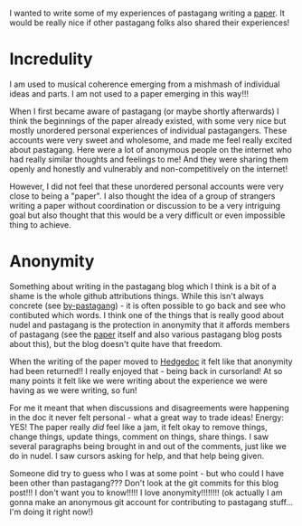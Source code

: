 I wanted to write some of my experiences of pastagang writing a [paper](https://doc.patternclub.org/d_Gyhd_VSTmHY5kbXerl6w#). It would be really nice if other pastagang folks also shared their experiences!

# Incredulity
I am used to musical coherence emerging from a mishmash of individual ideas and parts. I am not used to a paper emerging in this way!!!

When I first became aware of pastagang (or maybe shortly afterwards) I think the beginnings of the paper already existed, with some very nice but mostly unordered personal experiences of individual pastagangers. These accounts were very sweet and wholesome, and made me feel really excited about pastagang. Here were a lot of anonymous people on the internet who had really similar thoughts and feelings to me! And they were sharing them openly and honestly and vulnerably and non-competitively on the internet!

However, I did not feel that these unordered personal accounts were very close to being a "paper". I also thought the idea of a group of strangers writing a paper without coordination or discussion to be a very intriguing goal but also thought that this would be a very difficult or even impossible thing to achieve.

# Anonymity
Something about writing in the pastagang blog which I think is a bit of a shame is the whole github attributions things. While this isn't always concrete (see [by-pastagang](https://www.pastagang.cc/blog/by-pastagang/)) - it is often possible to go back and see who contibuted which words. I think one of the things that is really good about nudel and pastagang is the protection in anonymity that it affords members of pastagang (see the [paper](https://doc.patternclub.org/d_Gyhd_VSTmHY5kbXerl6w#) itself and also various pastagang blog posts about this), but the blog doesn't quite have that freedom.

When the writing of the paper moved to [Hedgedoc](https://hedgedoc.org/) it felt like that anonymity had been returned!! I really enjoyed that - being back in cursorland! At so many points it felt like we were writing about the experience we were having as we were writing, so fun!

For me it meant that when discussions and disagreements were happening in the doc it never felt personal - what a great way to trade ideas! Energy: YES! The paper really *did* feel like a jam, it felt okay to remove things, change things, update things, comment on things, share things. I saw several paragraphs being brought in and out of the comments, just like we do in nudel. I saw cursors asking for help, and that help being given.

Someone did try to guess who I was at some point - but who could I have been other than pastagang??? Don't look at the git commits for this blog post!!! I don't want you to know!!!!! I love anonymity!!!!!!!! (ok actually I am gonna make an anonymous git account for contributing to pastagang stuff... I'm doing it right now!)